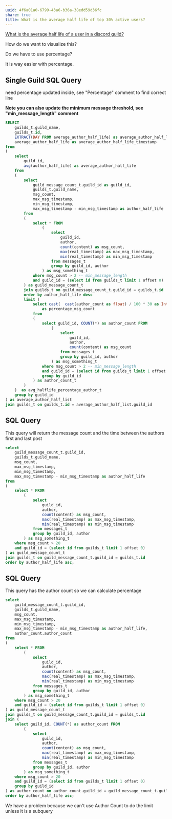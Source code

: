 ```yaml
---
uuid: 4f6a01a0-6799-43a6-b36a-38edd59d36fc
share: true
title: What is the average half life of top 30% active users?
---
```

[What is the average half life of a user in a discord guild?](/undefined)

How do we want to visualize this?

Do we have to use percentage?

It is way easier with percentage.
## Single Guild SQL Query

need percentage updated inside, see "Percentage" comment to find correct line

**Note you can also update the minimum message threshold, see "min_message_length" comment**

``` SQL
SELECT 
	guilds_t.guild_name,
	guilds_t.id,
	EXTRACT(DAY FROM average_author_half_life) as average_author_half_life,
	average_author_half_life as average_author_half_life_timestamp
from
(
	select 
		guild_id,
		avg(author_half_life) as average_author_half_life
	from
	(
		select 
			guild_message_count_t.guild_id as guild_id,
			guilds_t.guild_name,
			msg_count,
			max_msg_timestamp,
			min_msg_timestamp,
			max_msg_timestamp - min_msg_timestamp as author_half_life
		from 
		(
			select * FROM
				(
					select 
						guild_id,
						author,
						count(content) as msg_count,
						max(real_timestamp) as max_msg_timestamp,
						min(real_timestamp) as min_msg_timestamp
					from messages_t
					group by guild_id, author 
				) as msg_something_t
			where msg_count > 2 -- min_message_length
			and guild_id = (select id from guilds_t limit 1 offset 0)
		) as guild_message_count_t
		join guilds_t on guild_message_count_t.guild_id = guilds_t.id
		order by author_half_life desc
		limit (
			select cast(  cast(author_count as float) / 100 * 30 as Integer) -- Percentage
				as percentage_msg_count
			from 
			(
				select guild_id, COUNT(*) as author_count FROM
					(
						select 
							guild_id,
							author,
							count(content) as msg_count
						from messages_t
						group by guild_id, author 
					) as msg_something_t
				where msg_count > 2 -- min_message_length
				and guild_id = (select id from guilds_t limit 1 offset 0)
				group by guild_id
			) as author_count_t
		)
	)  as avg_halflife_percentage_author_t
	group by guild_id
) as average_author_half_list
join guilds_t on guilds_t.id = average_author_half_list.guild_id

```


## SQL Query

This query will return the message count  and the time between the authors first and last post

``` SQL
select 
	guild_message_count_t.guild_id,
	guilds_t.guild_name,
	msg_count,
	max_msg_timestamp,
	min_msg_timestamp,
	max_msg_timestamp - min_msg_timestamp as author_half_life
from 
(
	select * FROM
		(
			select 
				guild_id,
				author,
				count(content) as msg_count,
				max(real_timestamp) as max_msg_timestamp,
				min(real_timestamp) as min_msg_timestamp
			from messages_t
			group by guild_id, author 
		) as msg_something_t
	where msg_count > 20
	and guild_id = (select id from guilds_t limit 1 offset 0)
) as guild_message_count_t
join guilds_t on guild_message_count_t.guild_id = guilds_t.id
order by author_half_life asc;

```

## SQL Query

This query has the author count so we can calculate percentage

``` SQL
select 
	guild_message_count_t.guild_id,
	guilds_t.guild_name,
	msg_count,
	max_msg_timestamp,
	min_msg_timestamp,
	max_msg_timestamp - min_msg_timestamp as author_half_life,
	author_count.author_count
from 
(
	select * FROM
		(
			select 
				guild_id,
				author,
				count(content) as msg_count,
				max(real_timestamp) as max_msg_timestamp,
				min(real_timestamp) as min_msg_timestamp
			from messages_t
			group by guild_id, author 
		) as msg_something_t
	where msg_count > 20
	and guild_id = (select id from guilds_t limit 1 offset 0)
) as guild_message_count_t
join guilds_t on guild_message_count_t.guild_id = guilds_t.id
join (
	select guild_id, COUNT(*) as author_count FROM
		(
			select 
				guild_id,
				author,
				count(content) as msg_count,
				max(real_timestamp) as max_msg_timestamp,
				min(real_timestamp) as min_msg_timestamp
			from messages_t
			group by guild_id, author 
		) as msg_something_t
	where msg_count > 20
	and guild_id = (select id from guilds_t limit 1 offset 0)
	group by guild_id
) as author_count on author_count.guild_id = guild_message_count_t.guild_id
order by author_half_life asc;

```

We have a problem because we can't use Author Count to do the limit unless it is a subquery